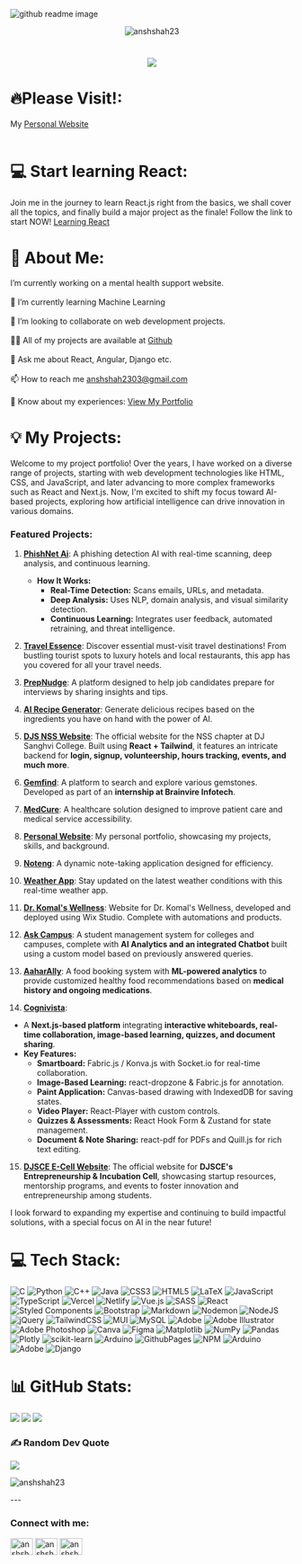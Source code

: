 ![github readme image](https://github.com/anshshah23/anshshah23/assets/122973942/de8ff55a-9796-4e99-865e-803807f6b1b3)

<p align="center"> <img src="https://komarev.com/ghpvc/?username=anshshah23&label=Profile%20views&color=0e75b6&style=flat" alt="anshshah23" /> </p>

<h1 align="center">
    <img src="https://readme-typing-svg.herokuapp.com/?font=SpaceMono&size=35&center=true&vCenter=true&width=500&height=70&duration=4000&lines=+Hey+there👋;+I'm+Ansh+Shah💻;+Full+Stack+Developer🚀;+Competitive+Coder+✊🏻;" />
</h1>

# 🔥Please Visit!:
My <a href="https://anshshah.vercel.app" target="blank" rel="noopener noreferrer">Personal Website</a>
<br><br>
# 💻 Start learning React:
Join me in the journey to learn React.js right from the basics, we shall cover all the topics, and finally build a major project as the finale! Follow the link to start NOW!
<a href="https://github.com/anshshah23/learning-react" target="blank" rel="noopener noreferrer">Learning React</a>

# 💫 About Me:
 I’m currently working on a mental health support website.<br><br>🌱 I’m currently learning Machine Learning<br><br>👯 I’m looking to collaborate on web development projects.<br><br>👨‍💻 All of my projects are available at <a href="#projects" >Github</a><br><br>💬 Ask me about React, Angular, Django etc.<br><br>📫 How to reach me <a href="mailto:anshshah2303@gmail.com" target="_blank" rel="noopener noreferrer">
        anshshah2303@gmail.com
    </a><br><br>📄 Know about my experiences: <a href="https://anshshah.vercel.app" target="_blank" rel="noopener noreferrer" >View My Portfolio</a>

# 💡 My Projects:

Welcome to my project portfolio! Over the years, I have worked on a diverse range of projects, starting with web development technologies like HTML, CSS, and JavaScript, and later advancing to more complex frameworks such as React and Next.js. Now, I'm excited to shift my focus toward AI-based projects, exploring how artificial intelligence can drive innovation in various domains.

<section id="projects">
    
### Featured Projects:
    
1) [**PhishNet Ai**](https://phishnetai.vercel.app/): A phishing detection AI with real-time scanning, deep analysis, and continuous learning.
   - **How It Works:**
     - **Real-Time Detection:** Scans emails, URLs, and metadata.
     - **Deep Analysis:** Uses NLP, domain analysis, and visual similarity detection.
     - **Continuous Learning:** Integrates user feedback, automated retraining, and threat intelligence.

2) [**Travel Essence**](https://travelessence-byansh.vercel.app): Discover essential must-visit travel destinations! From bustling tourist spots to luxury hotels and local restaurants, this app has you covered for all your travel needs.

3) [**PrepNudge**](https://prepnudge.vercel.app): A platform designed to help job candidates prepare for interviews by sharing insights and tips.

4) [**AI Recipe Generator**](https://recipegeneratorreactapp.onrender.com/): Generate delicious recipes based on the ingredients you have on hand with the power of AI.

5) [**DJS NSS Website**](https://www.djsnss.com): The official website for the NSS chapter at DJ Sanghvi College. Built using **React + Tailwind**, it features an intricate backend for **login, signup, volunteership, hours tracking, events, and much more**.

6) [**Gemfind**](https://gemfind.com): A platform to search and explore various gemstones. Developed as part of an **internship at Brainvire Infotech**.

7) [**MedCure**](https://github.com/anshshah23/medcare): A healthcare solution designed to improve patient care and medical service accessibility.

8) [**Personal Website**](https://anshshah.vercel.app): My personal portfolio, showcasing my projects, skills, and background.

9) [**Noteng**](https://noteng.vercel.app): A dynamic note-taking application designed for efficiency.

10) [**Weather App**](https://weather-app-byansh.vercel.app/): Stay updated on the latest weather conditions with this real-time weather app.

11) [**Dr. Komal's Wellness**](https://www.drkomalswellness.com/): Website for Dr. Komal's Wellness, developed and deployed using Wix Studio. Complete with automations and products.

12) [**Ask Campus**](https://ask-campus.vercel.app/): A student management system for colleges and campuses, complete with **AI Analytics and an integrated Chatbot** built using a custom model based on previously answered queries.

13) [**AaharAlly**](https://github.com/anshshah23/AaharAlly): A food booking system with **ML-powered analytics** to provide customized healthy food recommendations based on **medical history and ongoing medications**.

14) [**Cognivista**](https://cognivista.vercel.app/):  
   - A **Next.js-based platform** integrating **interactive whiteboards, real-time collaboration, image-based learning, quizzes, and document sharing**.  
   - **Key Features:**  
     - **Smartboard:** Fabric.js / Konva.js with Socket.io for real-time collaboration.  
     - **Image-Based Learning:** react-dropzone & Fabric.js for annotation.  
     - **Paint Application:** Canvas-based drawing with IndexedDB for saving states.  
     - **Video Player:** React-Player with custom controls.  
     - **Quizzes & Assessments:** React Hook Form & Zustand for state management.  
     - **Document & Note Sharing:** react-pdf for PDFs and Quill.js for rich text editing.

15) [**DJSCE E-Cell Website**](https://www.djsceecell.com): The official website for **DJSCE's Entrepreneurship & Incubation Cell**, showcasing startup resources, mentorship programs, and events to foster innovation and entrepreneurship among students.
</section>
I look forward to expanding my expertise and continuing to build impactful solutions, with a special focus on AI in the near future!


# 💻 Tech Stack:
![C](https://img.shields.io/badge/c-%2300599C.svg?style=for-the-badge&logo=c&logoColor=white) ![Python](https://img.shields.io/badge/python-3670A0?style=for-the-badge&logo=python&logoColor=ffdd54) ![C++](https://img.shields.io/badge/c++-%2300599C.svg?style=for-the-badge&logo=c%2B%2B&logoColor=white) ![Java](https://img.shields.io/badge/java-%23ED8B00.svg?style=for-the-badge&logo=openjdk&logoColor=white) ![CSS3](https://img.shields.io/badge/css3-%231572B6.svg?style=for-the-badge&logo=css3&logoColor=white) ![HTML5](https://img.shields.io/badge/html5-%23E34F26.svg?style=for-the-badge&logo=html5&logoColor=white) ![LaTeX](https://img.shields.io/badge/latex-%23008080.svg?style=for-the-badge&logo=latex&logoColor=white) ![JavaScript](https://img.shields.io/badge/javascript-%23323330.svg?style=for-the-badge&logo=javascript&logoColor=%23F7DF1E) ![TypeScript](https://img.shields.io/badge/typescript-%23007ACC.svg?style=for-the-badge&logo=typescript&logoColor=white) ![Vercel](https://img.shields.io/badge/vercel-%23000000.svg?style=for-the-badge&logo=vercel&logoColor=white) ![Netlify](https://img.shields.io/badge/netlify-%23000000.svg?style=for-the-badge&logo=netlify&logoColor=#00C7B7) ![Vue.js](https://img.shields.io/badge/vue.js-%2335495e.svg?style=for-the-badge&logo=vuedotjs&logoColor=%234FC08D) ![SASS](https://img.shields.io/badge/SASS-hotpink.svg?style=for-the-badge&logo=SASS&logoColor=white) ![React](https://img.shields.io/badge/react-%2320232a.svg?style=for-the-badge&logo=react&logoColor=%2361DAFB) ![Styled Components](https://img.shields.io/badge/styled--components-DB7093?style=for-the-badge&logo=styled-components&logoColor=white) ![Bootstrap](https://img.shields.io/badge/bootstrap-%238511FA.svg?style=for-the-badge&logo=bootstrap&logoColor=white) ![Markdown](https://img.shields.io/badge/markdown-%23000000.svg?style=for-the-badge&logo=markdown&logoColor=white) ![Nodemon](https://img.shields.io/badge/NODEMON-%23323330.svg?style=for-the-badge&logo=nodemon&logoColor=%BBDEAD) ![NodeJS](https://img.shields.io/badge/node.js-6DA55F?style=for-the-badge&logo=node.js&logoColor=white) ![jQuery](https://img.shields.io/badge/jquery-%230769AD.svg?style=for-the-badge&logo=jquery&logoColor=white) ![TailwindCSS](https://img.shields.io/badge/tailwindcss-%2338B2AC.svg?style=for-the-badge&logo=tailwind-css&logoColor=white) ![MUI](https://img.shields.io/badge/MUI-%230081CB.svg?style=for-the-badge&logo=mui&logoColor=white) ![MySQL](https://img.shields.io/badge/mysql-%2300000f.svg?style=for-the-badge&logo=mysql&logoColor=white) ![Adobe](https://img.shields.io/badge/adobe-%23FF0000.svg?style=for-the-badge&logo=adobe&logoColor=white) ![Adobe Illustrator](https://img.shields.io/badge/adobe%20illustrator-%23FF9A00.svg?style=for-the-badge&logo=adobe%20illustrator&logoColor=white) ![Adobe Photoshop](https://img.shields.io/badge/adobe%20photoshop-%2331A8FF.svg?style=for-the-badge&logo=adobe%20photoshop&logoColor=white) ![Canva](https://img.shields.io/badge/Canva-%2300C4CC.svg?style=for-the-badge&logo=Canva&logoColor=white) ![Figma](https://img.shields.io/badge/figma-%23F24E1E.svg?style=for-the-badge&logo=figma&logoColor=white) ![Matplotlib](https://img.shields.io/badge/Matplotlib-%23ffffff.svg?style=for-the-badge&logo=Matplotlib&logoColor=black) ![NumPy](https://img.shields.io/badge/numpy-%23013243.svg?style=for-the-badge&logo=numpy&logoColor=white) ![Pandas](https://img.shields.io/badge/pandas-%23150458.svg?style=for-the-badge&logo=pandas&logoColor=white) ![Plotly](https://img.shields.io/badge/Plotly-%233F4F75.svg?style=for-the-badge&logo=plotly&logoColor=white) ![scikit-learn](https://img.shields.io/badge/scikit--learn-%23F7931E.svg?style=for-the-badge&logo=scikit-learn&logoColor=white) ![Arduino](https://img.shields.io/badge/-Arduino-00979D?style=for-the-badge&logo=Arduino&logoColor=white) ![GithubPages](https://img.shields.io/badge/github%20pages-121013?style=for-the-badge&logo=github&logoColor=white) ![NPM](https://img.shields.io/badge/NPM-%23CB3837.svg?style=for-the-badge&logo=npm&logoColor=white) ![Arduino](https://img.shields.io/badge/-Arduino-00979D?style=for-the-badge&logo=Arduino&logoColor=white) ![Adobe](https://img.shields.io/badge/adobe-%23FF0000.svg?style=for-the-badge&logo=adobe&logoColor=white) ![Django](https://img.shields.io/badge/django-%23092E20.svg?style=for-the-badge&logo=django&logoColor=white)

<!-- Proudly created with GPRM ( https://gprm.itsvg.in ) -->

# 📊 GitHub Stats:
![](https://github-readme-stats.vercel.app/api?username=anshshah23&theme=dark&hide_border=false&include_all_commits=true&count_private=false) ![](https://github-readme-streak-stats.herokuapp.com/?user=anshshah23&theme=dark&hide_border=false) ![](https://github-readme-stats.vercel.app/api/top-langs/?username=anshshah23&theme=dark&hide_border=false&include_all_commits=true&count_private=false&layout=compact)

### ✍️ Random Dev Quote
![](https://quotes-github-readme.vercel.app/api?type=horizontal&theme=radical)

<p align="left">
  <img src="https://github-profile-trophy.vercel.app/?username=anshshah23&theme=onedark&rank=S,SS,SSS,AAA,AA,A,B,C" alt="anshshah23" />
</p>
---

<h3 align="left">Connect with me:</h3>
<p align="left">
<a href="https://linkedin.com/in/anshshah23" target="blank"><img align="center" src="https://raw.githubusercontent.com/rahuldkjain/github-profile-readme-generator/master/src/images/icons/Social/linked-in-alt.svg" alt="anshshah23" height="30" width="40" /></a>
<a href="https://www.hackerrank.com/anshshah23" target="blank"><img align="center" src="https://raw.githubusercontent.com/rahuldkjain/github-profile-readme-generator/master/src/images/icons/Social/hackerrank.svg" alt="anshshah23" height="30" width="40" /></a>
<a href="https://www.leetcode.com/anshshah23" target="blank"><img align="center" src="https://raw.githubusercontent.com/rahuldkjain/github-profile-readme-generator/master/src/images/icons/Social/leet-code.svg" alt="anshshah23" height="30" width="40" /></a>
</p>
